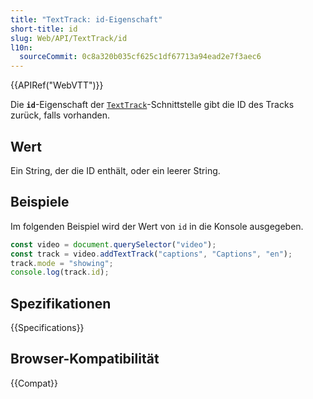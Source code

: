 ```yaml
---
title: "TextTrack: id-Eigenschaft"
short-title: id
slug: Web/API/TextTrack/id
l10n:
  sourceCommit: 0c8a320b035cf625c1df67713a94ead2e7f3aec6
---
```


{{APIRef("WebVTT")}}

Die **`id`**-Eigenschaft der [`TextTrack`](/de/docs/Web/API/TextTrack)-Schnittstelle gibt die ID des Tracks zurück, falls vorhanden.

## Wert

Ein String, der die ID enthält, oder ein leerer String.

## Beispiele

Im folgenden Beispiel wird der Wert von `id` in die Konsole ausgegeben.

```js
const video = document.querySelector("video");
const track = video.addTextTrack("captions", "Captions", "en");
track.mode = "showing";
console.log(track.id);
```

## Spezifikationen

{{Specifications}}

## Browser-Kompatibilität

{{Compat}}
